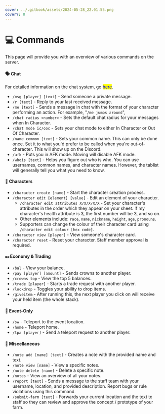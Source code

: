 ```yaml
---
cover: ../.gitbook/assets/2024-05-28_22.01.55.png
coverY: 0
---
```


# 💻 Commands

This page will provide you with an overview of various commands on the server.

#### 🗣️ Chat

For detailed information on the chat system, go [<mark style="color:blue;">here</mark>](chat.md).

* `/msg [player] [text]` - Send someone a private message.
* `/r [text]` - Reply to your last received message.
* `/me [text]` - Sends a message in chat with the format of your character performing an action. For example, "`/me jumps around`",
* `/chat radius <number>` - Sets the default chat radius for your messages when In Character.
* `/chat mode ic/ooc` - Sets your chat mode to either In Character or Out Of Character.
* `/name common [text]` - Sets your common name. This can only be done once. Set it to what you'd prefer to be called when you're out-of-character. This will show up on the Discord.
* `/afk` - Puts you in AFK mode. Moving will disable AFK mode.
* `/whois [text]` - Helps you figure out who is who. You can use usernames, common names, and character names. However, the tablist will generally tell you what you need to know.

#### **🧙** Characters

* `/character create [name]` - Start the character creation process.
* `/character edit [element] [value]` - Edit an element of your character.
  * `/character edit attributes X/X/X/X/X` - Set your character's attributes in the order which they appear on your sheet. If my character's health attribute is 3, the first number will be 3, and so on.
  * Other elements include: `race`, `name`, `nickname`, `height`, `age`, `pronouns`.
  * Supporters can change the colour of their character card using `/character edit colour [hex code]`.
* `/character view [player]` - View someone's character card.
* `/character reset` - Reset your character. Staff member approval is required.

#### 💵 Economy & Trading

* `/bal` - View your balance.
* `/pay [player] [amount]` - Sends crowns to another player.
* `/crowns top` - View the top 5 balances.
* `/trade [player]` - Starts a trade request with another player.
* `/lockdrop` - Toggles your ability to drop items.
* `/giveitem` - After running this, the next player you click on will receive your held item (the whole stack).

#### 👥 Event-Only

* `/sw` - Teleport to the event location.
* `/home` - Teleport home.
* `/tpa [player]` - Send a teleport request to another player.

#### 📝 Miscellaneous

* `/note add [name] [text]` - Creates a note with the provided name and text.
* `/note view [name]` - View a specific notes.
* `/note delete [name]` - Delete a specific note.
* `/notes` - View an overview of all your notes.
* `/report [text]` - Sends a message to the staff team with your username, location, and provided description. Report bugs or rule violations using this command.
* `/submit-farm [text]` - Forwards your current location and the text to staff so they can review and approve the concept / prototype of your farm.
